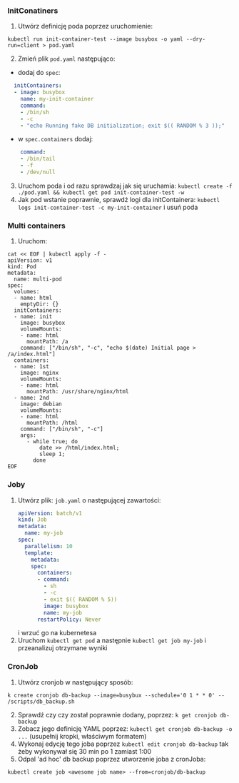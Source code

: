 ### InitConatiners
1. Utwórz definicję poda poprzez uruchomienie:
```shell
kubectl run init-container-test --image busybox -o yaml --dry-run=client > pod.yaml
```
2. Zmień plik `pod.yaml` następująco:
* dodaj do `spec`:
```yaml
  initContainers:
  - image: busybox
    name: my-init-container
    command:
    - /bin/sh
    - -c
    - "echo Running fake DB initialization; exit $(( RANDOM % 3 ));"
```
* w `spec.containers` dodaj:
```yaml
    command:
    - /bin/tail
    - -f
    - /dev/null
```
3. Uruchom poda i od razu sprawdzaj jak się uruchamia: `kubectl create -f ./pod.yaml && kubectl get pod init-container-test -w`
4. Jak pod wstanie poprawnie, sprawdź logi dla initContainera: `kubectl logs init-container-test -c my-init-container` i usuń poda
### Multi containers
1. Uruchom:
```shell
cat << EOF | kubectl apply -f -
apiVersion: v1
kind: Pod
metadata:
  name: multi-pod
spec:
  volumes:
  - name: html
    emptyDir: {}
  initContainers:
  - name: init
    image: busybox
    volumeMounts:
    - name: html
      mountPath: /a
    command: ["/bin/sh", "-c", "echo $(date) Initial page > /a/index.html"]
  containers:
  - name: 1st
    image: nginx
    volumeMounts:
    - name: html
      mountPath: /usr/share/nginx/html
  - name: 2nd
    image: debian
    volumeMounts:
    - name: html
      mountPath: /html
    command: ["/bin/sh", "-c"]
    args:
      - while true; do
          date >> /html/index.html;
          sleep 1;
        done
EOF

```
### Joby
1. Utwórz plik: `job.yaml` o następującej zawartości:
    ```yaml
    apiVersion: batch/v1
    kind: Job
    metadata:
      name: my-job
    spec:
      parallelism: 10
      template:
        metadata:
        spec:
          containers:
          - command:
            - sh
            - -c
            - exit $(( RANDOM % 5))
            image: busybox
            name: my-job
          restartPolicy: Never
    ```
    i wrzuć go na kubernetesa
2. Uruchom `kubectl get pod` a następnie `kubectl get job my-job` i przeanalizuj otrzymane wyniki
### CronJob
1. Utwórz cronjob w następujący sposób:
```shell
k create cronjob db-backup --image=busybux --schedule='0 1 * * 0' -- /scripts/db_backup.sh
```
2. Sprawdź czy czy został poprawnie dodany, poprzez: `k get cronjob db-backup` 
3. Zobacz jego definicję YAML poprzez: `kubectl get cronjob db-backup -o ...` (usupełnij kropki, właściwym formatem) 
4. Wykonaj edycję tego joba poprzez `kubectl edit cronjob db-backup` tak żeby wykonywał się 30 min po 1 zamiast 1:00
5. Odpal 'ad hoc' db backup poprzez utworzenie joba z cronJoba:
```shell
kubectl create job <awesome job name> --from=cronjob/db-backup
```
